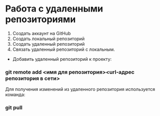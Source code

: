 # Работа с удаленными репозиториями
1. Создать аккаунт на GitHub
2. Создать локальный репозиторий
3. Создать удаленный репозиторий
4. Связать удаленный репозиторий с локальным.
* Добавить удаленный репозиторий к проекту:

### git remote add <имя для репозитория><url-адрес репозитория в сети>

Для получения изменений из удаленного репозитория используется команда: 
### git pull
